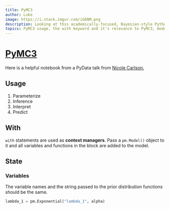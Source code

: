 ```yaml
---
title: PyMC3 
author: Luke 
image: https://i.stack.imgur.com/iG6NM.png
description: Looking at this academically-focused, Bayesian-style Python data science library. 
topics: PyMC3 usage, the with keyword and it's relevance to PyMC3, model state
---
```


# [PyMC3](https://docs.pymc.io/notebooks/getting_started.html)

Here is a helpful notebook from a PyData talk from [Nicole Carlson.](../../MLProjects/Notes/Sci-Kit-Vs-PyMC3/Talk.ipynb)

## Usage

1. Parameterize
2. Inference
3. Interpret
4. Predict



## With 

`with` statements are used as **context managers**.  Pass a `pm.Model()` object to it and all variables and functions in the block are added to the model.

## State 

### Variables 

The variable names and the string passed to the prior distribution functions should be the same.  

```python
lambda_1 = pm.Exponential("lambda_1", alpha)
```




